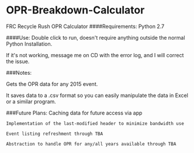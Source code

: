 # OPR-Breakdown-Calculator
FRC Recycle Rush OPR Calculator
####Requirements:
Python 2.7

####Use:
Double click to run, doesn't require anything outside the normal Python Installation.

If it's not working, message me on CD with the error log, and I will correct the issue.

###Notes:

Gets the OPR data for any 2015 event.

It saves data to a .csv format so you can easily manipulate the data in Excel or a similar program.

###Future Plans:
    Caching data for future access via app

    Implementation of the last-modified header to minimize bandwidth use

    Event listing refreshment through TBA

    Abstraction to handle OPR for any/all years available through TBA
